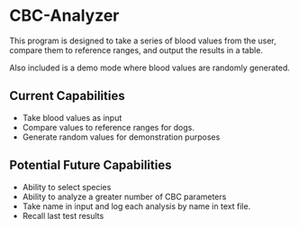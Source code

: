 # CBC-Analyzer

This program is designed to take a series of blood values from the user, compare them to reference ranges, and output the results in a table.

Also included is a demo mode where blood values are randomly generated.

## Current Capabilities

- Take blood values as input 
- Compare values to reference ranges for dogs. 
- Generate random values for demonstration purposes

## Potential Future Capabilities

- Ability to select species
- Ability to analyze a greater number of CBC parameters
- Take name in input and log each analysis by name in text file.
- Recall last test results